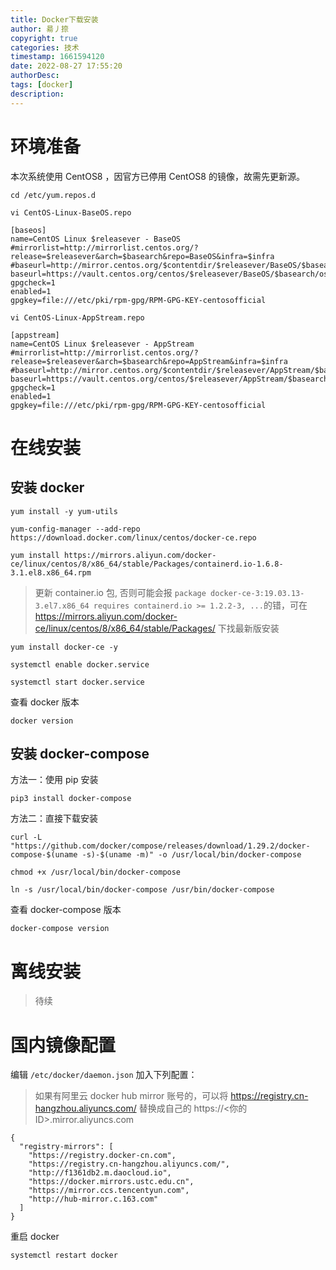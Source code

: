 ```yaml
---
title: Docker下载安装
author: 昜丿捺
copyright: true
categories: 技术
timestamp: 1661594120
date: 2022-08-27 17:55:20
authorDesc:
tags: [docker]
description:
---
```

# 环境准备
本次系统使用 CentOS8 ，因官方已停用 CentOS8 的镜像，故需先更新源。
```
cd /etc/yum.repos.d
```
```
vi CentOS-Linux-BaseOS.repo
```
```
[baseos]
name=CentOS Linux $releasever - BaseOS
#mirrorlist=http://mirrorlist.centos.org/?release=$releasever&arch=$basearch&repo=BaseOS&infra=$infra
#baseurl=http://mirror.centos.org/$contentdir/$releasever/BaseOS/$basearch/os/
baseurl=https://vault.centos.org/centos/$releasever/BaseOS/$basearch/os/
gpgcheck=1
enabled=1
gpgkey=file:///etc/pki/rpm-gpg/RPM-GPG-KEY-centosofficial
```
```
vi CentOS-Linux-AppStream.repo
```
```
[appstream]
name=CentOS Linux $releasever - AppStream
#mirrorlist=http://mirrorlist.centos.org/?release=$releasever&arch=$basearch&repo=AppStream&infra=$infra
#baseurl=http://mirror.centos.org/$contentdir/$releasever/AppStream/$basearch/os/
baseurl=https://vault.centos.org/centos/$releasever/AppStream/$basearch/os/
gpgcheck=1
enabled=1
gpgkey=file:///etc/pki/rpm-gpg/RPM-GPG-KEY-centosofficial
```


# 在线安装
## 安装 docker
```
yum install -y yum-utils
```
```
yum-config-manager --add-repo https://download.docker.com/linux/centos/docker-ce.repo
```
```
yum install https://mirrors.aliyun.com/docker-ce/linux/centos/8/x86_64/stable/Packages/containerd.io-1.6.8-3.1.el8.x86_64.rpm
```
> 更新 container.io 包, 否则可能会报 `package docker-ce-3:19.03.13-3.el7.x86_64 requires containerd.io >= 1.2.2-3, ...`的错，可在 https://mirrors.aliyun.com/docker-ce/linux/centos/8/x86_64/stable/Packages/ 下找最新版安装

``` 
yum install docker-ce -y
```
```
systemctl enable docker.service
```
```
systemctl start docker.service
```
查看 docker 版本
```
docker version
``` 
## 安装 docker-compose
方法一：使用 pip 安装
```
pip3 install docker-compose
```
方法二：直接下载安装
```
curl -L "https://github.com/docker/compose/releases/download/1.29.2/docker-compose-$(uname -s)-$(uname -m)" -o /usr/local/bin/docker-compose
```
```
chmod +x /usr/local/bin/docker-compose
```
```
ln -s /usr/local/bin/docker-compose /usr/bin/docker-compose
```
查看 docker-compose 版本
```
docker-compose version
```

# 离线安装
> 待续


# 国内镜像配置
编辑 `/etc/docker/daemon.json` 加入下列配置：
> 如果有阿里云 docker hub mirror 账号的，可以将 https://registry.cn-hangzhou.aliyuncs.com/ 替换成自己的 https://<你的ID>.mirror.aliyuncs.com
```
{
  "registry-mirrors": [
    "https://registry.docker-cn.com",
    "https://registry.cn-hangzhou.aliyuncs.com/",
    "http://f1361db2.m.daocloud.io",
    "https://docker.mirrors.ustc.edu.cn",
    "https://mirror.ccs.tencentyun.com",
    "http://hub-mirror.c.163.com"
  ]
}
```
重启 docker
```
systemctl restart docker
```